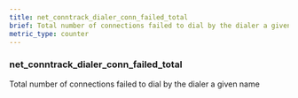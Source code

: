 ```yaml
---
title: net_conntrack_dialer_conn_failed_total
brief: Total number of connections failed to dial by the dialer a given name
metric_type: counter
---
```

### net_conntrack_dialer_conn_failed_total

Total number of connections failed to dial by the dialer a given name